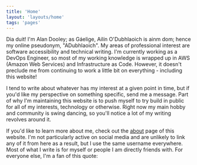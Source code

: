 ```yaml
---
title: 'Home'
layout: 'layouts/home'
tags: 'pages'
---
```


Dia duit! I'm Alan Dooley; as Gáelige, Ailín O'Dubhlaoich is ainm dom; hence my online pseudonym, "ADubhlaoich". My areas of professional interest are software accessibility and technical writing. I'm currently working as a DevOps Engineer, so most of my working knowledge is wrapped up in AWS (Amazon Web Services) and Infrastructure as Code. However, it doesn't preclude me from continuing to work a little bit on everything - including this website!

I tend to write about whatever has my interest at a given point in time, but if you'd like my perspective on something specific, send me a message. Part of why I'm maintaining this website is to push myself to try build in public for all of my interests, technology or otherwise. Right now my main hobby and community is swing dancing, so you'll notice a lot of my writing revolves around it.

If you'd like to learn more about me, check out the [about](about) page of this website. I'm not particularly active on social media and are unlikely to link any of it from here as a result, but I use the same username everywhere. Most of what I write is for myself or people I am directly friends with. For everyone else, I'm a fan of this quote: